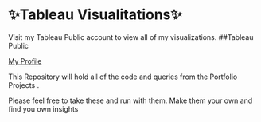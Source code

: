 # ✨Tableau Visualitations✨
Visit my Tableau Public account to view all of my visualizations.
##Tableau Public

[My Profile](https://public.tableau.com/app/profile/roberto.perez2846) 


This Repository will hold all of the code and queries from the Portfolio Projects  .

Please feel free to take these and run with them. Make them your own and find you own insights
